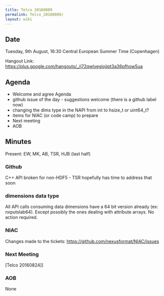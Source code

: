 ```yaml
---
title: Telco 20160809
permalink: Telco_20160809/
layout: wiki
---
```


Date
----

Tuesday, 9th August, 16:30 Central European Summer Time (Copenhagen)

Hangout Link:
<https://plus.google.com/hangouts/_/j72qwlvegiojjpt3a36pfhow5ua>

Agenda
------

-   Welcome and agree Agenda
-   github issue of the day - suggestions welcome (there is a github
    label now)
-   changing the dims type in the NAPI from int to hsize\_t or
    uint64\_t?
-   items for NIAC (or code camp) to prepare
-   Next meeting
-   AOB

Minutes
-------

Present: EW, MK, AB, TSR, HJB (last half)

### Github

C++ API broken for non-HDF5 - TSR hopefully has time to address that
soon

### dimensions data type

All API calls consuming data dimensions have a 64 bit version already
(ex: nxputslab64). Except possibly the ones dealing with attribute
arrays. No action required.

### NIAC

Changes made to the tickets:
<https://github.com/nexusformat/NIAC/issues>

### Next Meeting

\[Telco 20160824\]\]

### AOB

None
